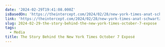 ```yaml
---
date: '2024-02-29T19:41:08.000Z'
isBasedOn: 'https://theintercept.com/2024/02/28/new-york-times-anat-schwartz-october-7/'
link: 'https://theintercept.com/2024/02/28/new-york-times-anat-schwartz-october-7/'
slug: 2024-02-29-the-story-behind-the-new-york-times-october-7-expose
tags:
  - Media
title: The Story Behind the New York Times October 7 Exposé
---
```


